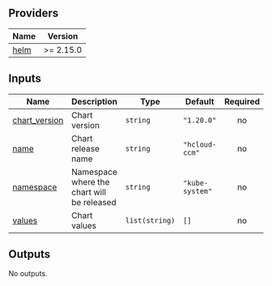 <!-- BEGIN_TF_DOCS -->


## Providers

| Name | Version |
|------|---------|
| <a name="provider_helm"></a> [helm](#provider\_helm) | >= 2.15.0 |

## Inputs

| Name | Description | Type | Default | Required |
|------|-------------|------|---------|:--------:|
| <a name="input_chart_version"></a> [chart\_version](#input\_chart\_version) | Chart version | `string` | `"1.20.0"` | no |
| <a name="input_name"></a> [name](#input\_name) | Chart release name | `string` | `"hcloud-ccm"` | no |
| <a name="input_namespace"></a> [namespace](#input\_namespace) | Namespace where the chart will be released | `string` | `"kube-system"` | no |
| <a name="input_values"></a> [values](#input\_values) | Chart values | `list(string)` | `[]` | no |

## Outputs

No outputs.
<!-- END_TF_DOCS -->